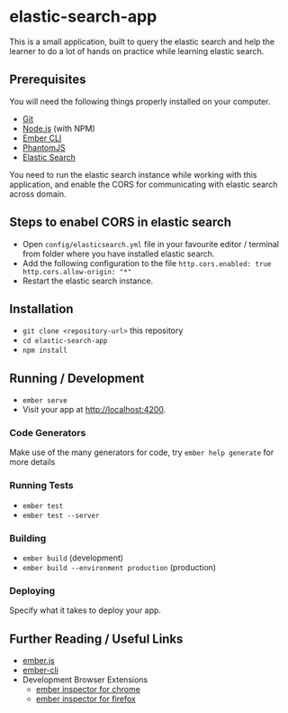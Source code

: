# elastic-search-app

This is a small application, built to query the elastic search and help the learner to do a lot of hands on practice while learning elastic search.

## Prerequisites

You will need the following things properly installed on your computer.

* [Git](https://git-scm.com/)
* [Node.js](https://nodejs.org/) (with NPM)
* [Ember CLI](https://ember-cli.com/)
* [PhantomJS](http://phantomjs.org/)
* [Elastic Search](https://www.elastic.co/)

You need to run the elastic search instance while working with this application, and enable the CORS for communicating with elastic search across domain.

## Steps to enabel CORS in elastic search

* Open `config/elasticsearch.yml` file in your favourite editor / terminal from folder where you have installed elastic search.
* Add the following configuration to the file
  `http.cors.enabled: true
   http.cors.allow-origin: "*"`
* Restart the elastic search instance.

## Installation

* `git clone <repository-url>` this repository
* `cd elastic-search-app`
* `npm install`

## Running / Development

* `ember serve`
* Visit your app at [http://localhost:4200](http://localhost:4200).

### Code Generators

Make use of the many generators for code, try `ember help generate` for more details

### Running Tests

* `ember test`
* `ember test --server`

### Building

* `ember build` (development)
* `ember build --environment production` (production)

### Deploying

Specify what it takes to deploy your app.

## Further Reading / Useful Links

* [ember.js](http://emberjs.com/)
* [ember-cli](https://ember-cli.com/)
* Development Browser Extensions
  * [ember inspector for chrome](https://chrome.google.com/webstore/detail/ember-inspector/bmdblncegkenkacieihfhpjfppoconhi)
  * [ember inspector for firefox](https://addons.mozilla.org/en-US/firefox/addon/ember-inspector/)
